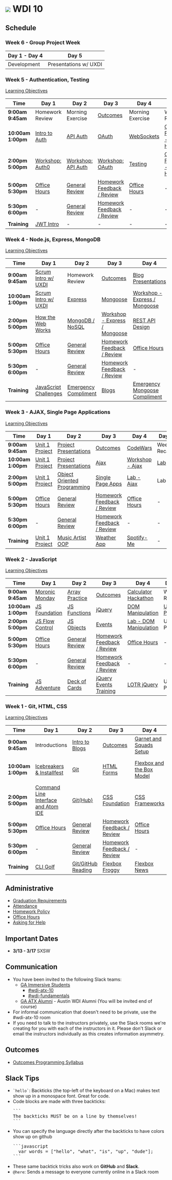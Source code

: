 # ![](https://camo.githubusercontent.com/6ce15b81c1f06d716d753a61f5db22375fa684da/68747470733a2f2f67612d646173682e73332e616d617a6f6e6177732e636f6d2f70726f64756374696f6e2f6173736574732f6c6f676f2d39663838616536633963333837313639306533333238306663663535376633332e706e67) WDI 10

## Schedule 

<!---- 
SCHEDULE TEMPLATE 

### Week N - TITLE

[Learning Objectives](./learning-objectives/week*.md)

 Time | Day 1 |  Day 2 | Day 3| Day 4 | Day 5|
----- | ----- | ------ | ---- | ----- | ---- |
**9:00am <br> 9:45am** | Morning Exercise | Morning Exercise | [Outcomes](https://docs.google.com/document/d/1KQ1WZfj_0IWo6Ja0lF4uIleoavEzz_NT5KIOraOwtJk/edit) | Morning Exercise | Weekly Recap 
**10:00am <br> 1:00pm** | [Lesson Name](Link) | [Lesson Name](Link) | [Lesson Name](Link) | [Lesson Name](Link) | [Lesson Name](Link)
**2:00pm <br> 5:00pm** | [Lesson Name](Link) |  [Lesson Name](Link) | [Lesson Name](Link) | [Lesson Name](Link) | [Lesson Name](Link)  
**5:00pm <br> 5:30pm** | [Office Hours](./office-hours.md) | [General Review](./office-hours.md#general-review) | [Homework Feedback / Review](./office-hours.md#homework-feedback) | [Office Hours](./office-hours.md) | - 
**5:30pm <br> 6:00pm** | - | [General Review](./office-hours.md#general-review) | [Homework Feedback / Review](./office-hours.md#homework-feedback) | - | - 
**Training** | - | - | - | - | -
--->


### Week 6 - Group Project Week

Day 1 - Day 4 | Day 5|
----- | ------ | 
Development | Presentations w/ UXDI

### Week 5 - Authentication, Testing

[Learning Objectives](./learning-objectives/week5.md)

 Time | Day 1 |  Day 2 | Day 3| Day 4 | Day 5|
----- | ----- | ------ | ---- | ----- | ---- |
**9:00am <br> 9:45am** | Homework Review | Morning Exercise | [Outcomes](https://docs.google.com/document/d/1KQ1WZfj_0IWo6Ja0lF4uIleoavEzz_NT5KIOraOwtJk/edit) | Morning Exercise | Weekly Recap 
**10:00am <br> 1:00pm** | [Intro to Auth](https://github.com/wdi-atx-10/class/tree/master/w05/d01/morning) | [API Auth](https://github.com/wdi-atx-10/class/tree/master/w05/d02/morning) | [OAuth](https://github.com/wdi-atx-10/class/tree/master/w05/d03/morning) | [WebSockets](https://github.com/wdi-atx-10/class/tree/master/w05/d04/morning) | [Group Projects - UXDI Handoff](Link)
**2:00pm <br> 5:00pm** | [Workshop: Auth0](https://github.com/wdi-atx-10/class/tree/master/w05/d01/afternoon) |  [Workshop: API Auth](https://github.com/wdi-atx-10/class/tree/master/w05/d02/afternoon) | [Workshop: OAuth](https://github.com/wdi-atx-10/class/tree/master/w05/d03/afternoon) | [Testing](https://github.com/wdi-atx-10/class/tree/master/w05/d04/afternoon) | [Group Projects - UXDI Handoff](Link)  
**5:00pm <br> 5:30pm** | [Office Hours](./office-hours.md) | [General Review](./office-hours.md#general-review) | [Homework Feedback / Review](./office-hours.md#homework-feedback) | [Office Hours](./office-hours.md) | - 
**5:30pm <br> 6:00pm** | - | [General Review](./office-hours.md#general-review) | [Homework Feedback / Review](./office-hours.md#homework-feedback) | - | - 
**Training** | [JWT Intro](https://github.com/wdi-atx-10/jwt) | - | - | - | -

### Week 4 - Node.js, Express, MongoDB

[Learning Objectives](https://github.com/wdi-atx-10/class/blob/master/learning-objectives/week4.md)

 Time | Day 1 |  Day 2 | Day 3| Day 4 | Day 5|
----- | ----- | ------ | ---- | ----- | ---- |
**9:00am <br> 9:45am** | [Scrum Intro w/ UXDI](https://github.com/wdi-atx-10/class/tree/master/w04/d01/morning) | Homework Review | [Outcomes](https://docs.google.com/document/d/1KQ1WZfj_0IWo6Ja0lF4uIleoavEzz_NT5KIOraOwtJk/edit) | [Blog Presentations](./blogging.md) | Weekly Recap 
**10:00am <br> 1:00pm** | [Scrum Intro w/ UXDI](https://github.com/wdi-atx-10/class/tree/master/w04/d01/morning) | [Express](https://github.com/wdi-atx-10/class/tree/master/w04/d02/morning) | [Mongoose](https://github.com/wdi-atx-10/class/tree/master/w04/d03/morning) | [Workshop - Express / Mongoose](https://github.com/wdi-atx-10/class/tree/master/w04/d04/morning) | [Lab](https://github.com/wdi-atx-10/student-directory-api)
**2:00pm <br> 5:00pm** | [How the Web Works](https://github.com/wdi-atx-10/class/tree/master/w04/d01/afternoon) |  [MongoDB / NoSQL](https://github.com/wdi-atx-10/class/tree/master/w04/d02/afternoon) | [Workshop - Express / Mongoose](https://github.com/wdi-atx-10/class/tree/master/w04/d03/afternoon) | [REST API Design](https://github.com/wdi-atx-10/class/tree/master/w04/d04/afternoon) | [Lab](https://github.com/wdi-atx-10/student-directory-api)  
**5:00pm <br> 5:30pm** | [Office Hours](./office-hours.md) | [General Review](./office-hours.md#general-review) | [Homework Feedback / Review](./office-hours.md#homework-feedback) | [Office Hours](./office-hours.md) | - 
**5:30pm <br> 6:00pm** | - | [General Review](./office-hours.md#general-review) | [Homework Feedback / Review](./office-hours.md#homework-feedback) | - | - 
**Training** | [JavaScript Challenges](https://github.com/wdi-atx-10/javascript-challenge-homework) | [Emergency Compliment](https://github.com/wdi-atx-10/emergency_compliment) | [Blogs](https://github.com/wdi-atx-10/class/blob/master/blogging.md) | [Emergency Mongoose Compliment](https://github.com/wdi-atx-10/mongoose_compliment) | -

### Week 3 - AJAX, Single Page Applications

[Learning Objectives](./learning-objectives/week3.md)

 Time | Day 1 |  Day 2 | Day 3| Day 4 | Day 5|
----- | ----- | ------ | ---- | ----- | ---- |
**9:00am <br> 9:45am** | [Unit 1 Project](https://github.com/wdi-atx-10/unit-1-project) | [Project Presentations](https://github.com/wdi-atx-10/class/tree/master/w03/d02/morning) | [Outcomes](https://docs.google.com/document/d/1KQ1WZfj_0IWo6Ja0lF4uIleoavEzz_NT5KIOraOwtJk/edit) | [CodeWars](https://www.codewars.com/) | Weekly Recap 
**10:00am <br> 1:00pm** | [Unit 1 Project](https://github.com/wdi-atx-10/unit-1-project) | [Project Presentations](https://github.com/wdi-atx-10/class/tree/master/w03/d02/morning) | [Ajax](https://github.com/wdi-atx-10/class/tree/master/w03/d03/morning) | [Workshop - Ajax](https://github.com/wdi-atx-10/class/tree/master/w03/d04/morning) | [Lab](https://github.com/wdi-atx-10/ajaxify-reddit)
**2:00pm <br> 5:00pm** | [Unit 1 Project](https://github.com/wdi-atx-10/unit-1-project) |  [Object Oriented Programming](https://github.com/wdi-atx-10/class/tree/master/w03/d02/afternoon) | [Single Page Apps](https://github.com/wdi-atx-10/class/tree/master/w03/d03/afternoon) | [Lab - Ajax](https://github.com/wdi-atx-10/class/tree/master/w03/d04/afternoon) | Lab  
**5:00pm <br> 5:30pm** | [Office Hours](./office-hours.md) | [General Review](./office-hours.md#general-review) | [Homework Feedback / Review](./office-hours.md#homework-feedback) | [Office Hours](./office-hours.md) | - 
**5:30pm <br> 6:00pm** | - | [General Review](./office-hours.md#general-review) | [Homework Feedback / Review](./office-hours.md#homework-feedback) | - | - 
**Training** | [Unit 1 Project](https://github.com/wdi-atx-10/unit-1-project) | [Music Artist OOP](https://github.com/wdi-atx-10/music_artist_oop_relationships) | [Weather App](https://github.com/wdi-atx-10/weatherapp-customization) | [Spotify-Me](https://github.com/wdi-atx-10/spotify-me) | -

### Week 2 - JavaScript

[Learning Objectives](./learning-objectives/week2.md)

 Time | Day 1 |  Day 2 | Day 3| Day 4 | Day 5|
----- | ----- | ------ | ---- | ----- | ---- |
**9:00am <br> 9:45am** | [Moronic Monday](https://docs.google.com/spreadsheets/d/1XbCDlSrpbgk0BjVxJKGJIZGdiyd5I7vHEpPNMF2dBBM/edit) | [Array Practice](https://github.com/wdi-atx-10/class/tree/master/w02/d02/warmup) | [Outcomes](https://docs.google.com/document/d/1KQ1WZfj_0IWo6Ja0lF4uIleoavEzz_NT5KIOraOwtJk/edit) | [Calculator Hackathon](https://github.com/wdi-atx-10/calculatorhackathon) | Weekly Recap  
**10:00am <br> 1:00pm** | [JS Foundation](./w02/d01/morning) | [JS Functions](./w02/d02/morning) | [jQuery](./w02/d03/morning) | [DOM Manipulation](./w02/d04/morning) | [Unit 1 Project](https://github.com/wdi-atx-10/unit-1-project)
**2:00pm <br> 5:00pm** | [JS Flow Control](./w02/d01/afternoon) |  [JS Objects](./w02/d02/afternoon) | [Events](./w02/d03/afternoon) | [Lab - DOM Manipulation](./w02/d04/afternoon) | Unit 1 Project  
**5:00pm <br> 5:30pm** | [Office Hours](./office-hours.md) | [General Review](./office-hours.md#general-review) | [Homework Feedback / Review](./office-hours.md#homework-feedback) | [Office Hours](./office-hours.md) | - 
**5:30pm <br> 6:00pm** | - | [General Review](./office-hours.md#general-review) | [Homework Feedback / Review](./office-hours.md#homework-feedback) | - | - 
**Training** | [JS Adventure](https://github.com/wdi-atx-10/js_adventure) | [Deck of Cards](https://github.com/wdi-atx-10/deck_of_cards) | [jQuery Events Training](https://github.com/wdi-atx-10/JQuery-Events-Training) | [LOTR jQuery](https://github.com/wdi-atx-10/lotr-dom-manipulation-lab)| Unit 1 Project

### Week 1 - Git, HTML, CSS

[Learning Objectives](./learning-objectives/week1.md)

 Time | Day 1 |  Day 2 | Day 3| Day 4 | Day 5|
----- | ----- | ------ | ---- | ----- | ---- |
**9:00am <br> 9:45am** | Introductions| [Intro to Blogs](./blogging.md) | [Outcomes](https://docs.google.com/document/d/1KQ1WZfj_0IWo6Ja0lF4uIleoavEzz_NT5KIOraOwtJk/edit) | [Garnet and Squads Setup](https://garnet.wdidc.org/) | Weekly Recap 
**10:00am <br> 1:00pm** | [Icebreakers & Installfest](https://github.com/GA-WDI/installfest) | [Git](./w01/d02/morning) | [HTML Forms](./w01/d03/morning) | [Flexbox and the Box Model](./w01/d04/morning) | [Workshop - Advanced CSS](./w01/d05/morning)
**2:00pm <br> 5:00pm** | [Command Line Interface and Atom IDE](./w01/d01/afternoon) |  [Git(Hub)](./w01/d02/afternoon) | [CSS Foundation](./w01/d03/afternoon) | [CSS Frameworks](./w01/d04/afternoon) | [Workshop - Advanced CSS](./w01/d05/afternoon/front-end-lab)
**5:00pm <br> 5:30pm** | [Office Hours](./office-hours.md) | [General Review](./office-hours.md#general-review) | [Homework Feedback / Review](./office-hours.md#homework-feedback) | [Office Hours](./office-hours.md) | - 
**5:30pm <br> 6:00pm** | - | [General Review](./office-hours.md#general-review) | [Homework Feedback / Review](./office-hours.md#homework-feedback) | - | - 
**Training** | [CLI Golf](https://github.com/wdi-atx-10/cli_golf) | [Git/GitHub Reading](https://github.com/wdi-atx-10/github-practice-reading) | [Flexbox Froggy](https://github.com/wdi-atx-10/flexbox-froggy) | [Flexbox News](https://github.com/wdi-atx-10/Flexbox-News) | -

## Administrative

- [Graduation Requirements](graduation-requirements.md)
- [Attendance](attendance.md)
- [Homework Policy](homework-policy.md)
- [Office Hours](office-hours.md)
- [Asking for Help](asking-for-help.md)

## Important Dates
  * **3/13 - 3/17** SXSW 

## Communication
  - You have been invited to the following Slack teams:
    - [GA Immersive Students](https://ga-students.slack.com)
      - [#wdi-atx-10](https://ga-students.slack.com/messages/wdi-atx-10/)
      - [#wdi-fundamentals](https://ga-students.slack.com/messages/wdi-fundamentals/)
    - [GA ATX Alumni](https://atx-alumni.slack.com) - Austin WDI Alumni (You will be invited end of course)
  - For informal communication that doesn't need to be private, use the #wdi-atx-10 room
  - If you need to talk to the instructors privately, use the Slack rooms we're creating for you with each of the instructors in it. Please don't Slack or email the instructors individually as this creates information asymmetry.

## Outcomes

- [Outcomes Programming Syllabus](https://docs.google.com/document/d/1KQ1WZfj_0IWo6Ja0lF4uIleoavEzz_NT5KIOraOwtJk/edit)

## Slack Tips

- <code>&grave;hello&grave;</code>: Backticks (the top-left of the keyboard on a Mac) makes text show up in a monospace font. Great for code.
- Code blocks are made with three backticks:
  <pre>
  &grave;&grave;&grave;
  The backticks MUST be on a line by themselves!
  &grave;&grave;&grave;
  </pre>
- You can specify the language directly after the backticks to have colors show up on github
  <pre>
  &grave;&grave;&grave;javascript
    var words = ["hello", "what", "is", "up", "dude"];
  &grave;&grave;&grave;
  </pre>
- These same backtick tricks also work on **GitHub** and **Slack**.
- `@here`: Sends a message to everyone currently online in a Slack room
